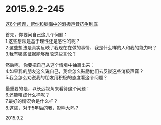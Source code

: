 2015.9.2-245
=============
[这8个问题，帮你和脑海中的消极声音抗争到底](http://mp.weixin.qq.com/s?__biz=MjM5MzA0MzczMg==&mid=210100450&idx=1&sn=e881b37b8969bf794442d433cafd841b&scene=5&srcid=pnCkHCxmb6Es6d4RBtrA#rd)

首先，你要问自己这几个问题：  
1.这些想法是基于理性还是感性的呢？  
2.这些想法是真实反映了我现在在做的事情、我是什么样的人和我的能力吗？  
3.我有哪些证据能够反驳这些言论？

然后呢，你要把自己从这个情境中抽离出来：  
4.如果我的朋友这么说自己，我会怎么鼓励他们去反驳这些消极声音？  
5.我会怎么劝说我的朋友用积极的态度看这个问题？

最重要的是，以长远视角来看待这个问题：  
6.还能糟成什么样呢？  
7.最好的情况会是什么样？  
8.这些，对于5年后的我，影响大吗？

2015.9.2